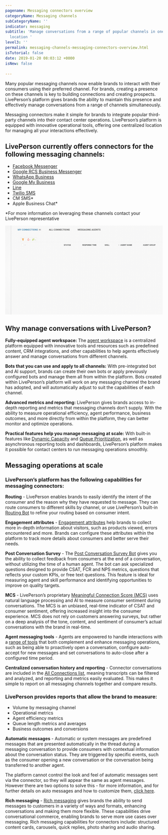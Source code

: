 ```yaml
---
pagename: Messaging connectors overview
categoryName: Messaging channels
subCategoryName: ''
indicator: messaging
subtitle: 'Manage conversations from a range of popular channels in one centralized
  location '
level3: ''
permalink: messaging-channels-messaging-connectors-overview.html
isTutorial: false
date: 2019-01-20 08:03:12 +0000
isNew: false

---
```

Many popular messaging channels now enable brands to interact with their consumers using their preferred channel. For brands, creating a presence on these channels is key to building connections and creating prospects. LivePerson’s platform gives brands the ability to maintain this presence and effectively manage conversations from a range of channels simultaneously.

Messaging connectors make it simple for brands to integrate popular third-party channels into their contact center operations. LivePerson’s platform is equipped with innovative operational tools, offering one centralized location for managing all your interactions effectively.

## LivePerson currently offers connectors for the following messaging channels:

* [Facebook Messenger](messaging-channels-facebook-messenger.html)
* [Google RCS Business Messenger](messaging-channels-google-rcs-business-messaging.html)
* [WhatsApp Business](messaging-channels-whatsapp-business.html)
* [Google My Business](messaging-channels-google-my-business.html)
* [Line](messaging-channels-line-connector.html)
* [Twilio SMS](messaging-channels-sms-sms-connector.html)
* CM SMS*
* Apple Business Chat*

\*For more information on leveraging these channels contact your LivePerson representative

![](/img/messaging-connectors-overview-1.gif)

## Why manage conversations with LivePerson?

**Fully-equipped agent workspace:**
The [agent workspace](agent-manager-workspace-agent-tools-for-messaging-agent-workspace-for-messaging-tour.html) is a centralized platform equipped with innovative tools and resources such as predefined content, CRM integrations, and other capabilities to help agents effectively answer and manage conversations from different channels.

**Bots that you can use and apply to all channels:**
With pre-integrated bot and AI support, brands can create their own bots or apply previously configured bots and manage them all from within the platform. Bots created within LivePerson’s platform will work on any messaging channel the brand has adopted, and will automatically adjust to suit the capabilities of each channel.

**Advanced metrics and reporting:**
LivePerson gives brands access to in-depth reporting and metrics that messaging channels don’t supply. With the ability to measure operational efficiency, agent performance, business outcomes, and more directly from within the platform, they can better monitor and optimize operations.

**Practical features help you manage messaging at scale:**
With built-in features like [Dynamic Capacity](contact-center-management-messaging-operations-smart-capacity-overview.html) and [Queue Prioritization](contact-center-management-messaging-operations-queue-management-queue-prioritization-overview.html), as well as asynchronous reporting tools and dashboards, LivePerson’s platform makes it possible for contact centers to run messaging operations smoothly.

## Messaging operations at scale

### LivePerson’s platform has the following capabilities for messaging connectors:

**Routing** - LivePerson enables brands to easily identify the intent of the consumer and the reason why they have requested to message. They can route consumers to different skills by channel, or use LivePerson’s built-in [Routing Bot](conversation-builder-routing-bot-tutorial-overview.html) to refine your routing based on consumer intent.

**Engagement attributes** - [Engagement attributes](https://developers.liveperson.com/messaging-interactions-api-engagement-attributes.html) help brands to collect more in-depth information about visitors, such as products viewed, errors encountered and more. Brands can configure these attributes within the platform to track more details about consumers and better serve their needs.

**Post Conversation Survey** - The [Post Conversation Survey Bot](ai-bots-automation-post-conversation-survey-bot.html) gives you the ability to collect feedback from consumers at the end of a conversation, without utilizing the time of a human agent. The bot can ask specialized questions designed to provide CSAT, FCR and NPS metrics, questions that reflects your custom KPIs, or free text questions. This feature is ideal for measuring agent and skill performance and identifying opportunities to improve on quality targets.

**MCS** - LivePerson’s proprietary [Meaningful Connection Score (MCS)](data-reporting-meaningful-connection-score-(mcs)-meaningful-connection-score-(mcs)-overview.html) uses natural language processing and AI to measure consumer sentiment during conversations. The MCS is an unbiased, real-time indicator of CSAT and consumer sentiment, offering increased insight into the consumer experience. MCS does not rely on customers answering surveys, but rather on a deep analysis of the tone, content, and sentiment of consumer’s actual conversations with the brand in real-time.

**Agent messaging tools** - Agents are empowered to handle interactions with a [range of tools](agent-manager-workspace-agent-tools-for-messaging-managing-messaging-conversations.html) that both complement and enhance messaging operations, such as being able to proactively open a conversation, configure auto-accept for new messages and set conversations to auto-close after a configured time period.

**Centralized conversation history and reporting** - Connector conversations are included in the [All Connections list](agent-manager-workspace-manager-tools-for-messaging-all-connections.html), meaning transcripts can be filtered and analyzed, and reporting and metrics easily evaluated. This makes it simple to report on all messaging channels together and compare results.

### LivePerson provides reports that allow the brand to measure:

* Volume by messaging channel
* Operational metrics
* Agent efficiency metrics
* Queue length metrics and averages
* Business outcomes and conversions

**Automatic messages** - Automatic or system messages are predefined messages that are presented automatically in the thread during a messaging conversation to provide consumers with contextual information about the conversation status. They are triggered by specific events, such as the consumer opening a new conversation or the conversation being transferred to another agent.

The platform cannot control the look and feel of automatic messages sent via the connector, so they will appear the same as agent messages. However there are two options to solve this - for more information, and for further details on auto messages and how to customize them, [click here](contact-center-management-live-chat-operations-automatic-messages.html).

**Rich messaging** - [Rich messaging](messaging-channels-rich-messaging-rich-messaging-overview.html) gives brands the ability to send messages to customers in a variety of ways and formats, enhancing conversations and making them more flexible. These capabilities drive conversational commerce, enabling brands to serve more use cases over messaging. Rich messaging capabilities for connectors include: structured content cards, carousels, quick replies, photo sharing and audio sharing.
